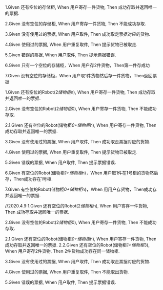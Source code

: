 1.Given 还有空位的存储柜, When 用户寄存一件货物, Then 成功存取并返回唯一的票据.

2.Given 没有空位的存储柜, When 用户寄存一件货物, Then 不能成功存取.



3.Given 没有使用过的票据, When 用户取件, Then 成功取走票据对应的货物.

4.Given 使用过的票据, When 用户重复取件, Then 提示货物已被取走.

5.Given 错误的票据, When 用户取件, Then 提示票据错误.

6.Given 只有一个空位的存储柜，When 用户存2件货物，Then第一件存成功

7.Given 没有空位的存储柜，When 用户取1件货物然后存一件货物，Then返回票据


1.Given 还有空位的Robot(2*储物柜*n), When 用户寄存一件货物, Then 成功存取并返回唯一的票据.

2.Given 没有空位的Robot(2*储物柜*0), When 用户寄存一件货物, Then 不能成功存取.

2.1.Given 还有空位的Robot(储物柜*0+储物柜*n), When 用户寄存一件货物, Then 成功存取并返回唯一的票据.

3.Given 没有使用过的票据, When 用户取件, Then 成功取走票据对应的货物.

4.Given 使用过的票据, When 用户重复取件, Then 提示货物已被取走.

5.Given 错误的票据, When 用户取件, Then 提示票据错误.

6.Given 有空位的Robot(储物柜*1+储物柜*n)，When 用户取1件在1号柜的货物然后存，Then成功存在1号柜.

7.Given 有空位的Robot(储物柜*0+储物柜*n)，When 用用户存货物，Then成功存并返回唯一的票据.

//2020.4.9
1.Given 还有空位的Robot(2*储物柜*n), When 用户寄存一件货物, Then 成功存取并返回唯一的票据.

2.Given 没有空位的Robot(2*储物柜*0), When 用户寄存一件货物, Then 不能成功存取.

2.1.Given 还有空位的Robot(储物柜*0+储物柜*n), When 用户寄存一件货物, Then 成功存取并返回唯一的票据.
2.2.Given 还有空位的Robot(储物柜*1+储物柜*3), When 用户寄存2件货物, Then 2件货物成功存在同一储物柜.

3.Given 没有使用过的票据, When 用户取件, Then 成功取走票据对应的货物.

4.Given 使用过的票据, When 用户重复取件, Then 不能取出货物.

5.Given 错误的票据, When 用户取件, Then 提示票据错误.